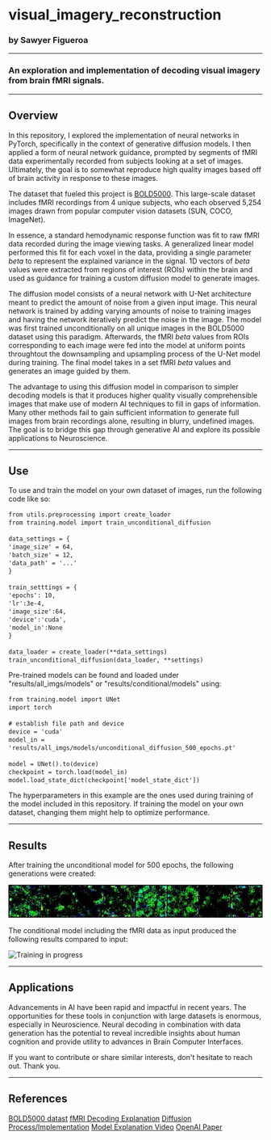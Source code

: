 # visual_imagery_reconstruction

### by Sawyer Figueroa
---

### An exploration and implementation of decoding visual imagery from brain fMRI signals.
---
## Overview

In this repository, I explored the implementation of neural networks in PyTorch, specifically in the context
of generative diffusion models. I then applied a form of neural network guidance, prompted by segments of fMRI data
experimentally recorded from subjects looking at a set of images. Ultimately, the goal is to somewhat reproduce high quality images based off of brain activity in response to these images.

The dataset that fueled this project is [BOLD5000](https://bold5000-dataset.github.io/website/). This large-scale dataset
includes fMRI recordings from 4 unique subjects, who each observed 5,254 images drawn from popular computer vision datasets (SUN, COCO, ImageNet).

In essence, a standard hemodynamic response function was fit to raw fMRI data recorded during the image viewing tasks. A generalized linear model performed this fit for each voxel in the data, providing
a single parameter *beta* to represent the explained variance in the signal. 1D vectors of *beta* values were extracted from regions of interest (ROIs) within the brain and used as guidance for training a custom diffusion model
to generate images.

The diffusion model consists of a neural network with U-Net architecture meant to predict the amount of noise from a given input image. This neural network is trained by adding varying amounts of noise to training images
and having the network iteratively predict the noise in the image. The model was first trained unconditionally on all unique images in the BOLD5000 dataset using this paradigm. Afterwards, the fMRI *beta* values from 
ROIs corresponding to each image were fed into the model at uniform points throughtout the downsampling and upsampling process of the U-Net model during training. The final model takes in a set fMRI *beta* values and generates
an image guided by them.

The advantage to using this diffusion model in comparison to simpler decoding models is that it produces higher quality visually comprehensible images that make use of modern AI techniques to fill in gaps of information. Many other methods
fail to gain sufficient information to generate full images from brain recordings alone, resulting in blurry, undefined images. The goal is to bridge this gap through generative AI and explore its possible applications to Neuroscience.

---
## Use

To use and train the model on your own dataset of images, run the following code like so:
```
from utils.preprocessing import create_loader
from training.model import train_unconditional_diffusion

data_settings = {
'image_size' = 64,
'batch_size' = 12,
'data_path' = '...'
}

train_setttings = {
'epochs': 10,
'lr':3e-4,
'image_size':64,
'device':'cuda',
'model_in':None
}

data_loader = create_loader(**data_settings)
train_unconditional_diffusion(data_loader, **settings)
```

Pre-trained models can be found and loaded under "results/all_imgs/models" or "results/conditional/models" using:
```
from training.model import UNet
import torch

# establish file path and device
device = 'cuda'
model_in = 'results/all_imgs/models/unconditional_diffusion_500_epochs.pt'

model = UNet().to(device)
checkpoint = torch.load(model_in)
model.load_state_dict(checkpoint['model_state_dict'])
```

The hyperparameters in this example are the ones used during training of the model included in this repository. If training the model on your own dataset, changing them might help to optimize performance.

---
## Results

After training the unconditional model for 500 epochs, the following generations were created:

![Training in progress](results/all_imgs/training_progression/1.jpg)

The conditional model including the fMRI data as input produced the following results compared to input:

![Training in progress](results/conditional/training_progression/1.jpg)

---
## Applications

Advancements in AI have been rapid and impactful in recent years. The opportunities for these tools in conjunction with large datasets is enormous, especially in Neuroscience. Neural decoding in combination with data generation
has the potential to reveal incredible insights about human cognition and provide utility to advances in Brain Computer Interfaces.

If you want to contribute or share similar interests, don't hesitate to reach out. Thank you.

---
## References

[BOLD5000 datast](https://www.nature.com/articles/s41597-019-0052-3)
[fMRI Decoding Explanation](https://cbmm.mit.edu/video/fmri-bootcamp-part-6-classification-3510)
[Diffusion Process/Implementation](https://arxiv.org/pdf/2006.11239.pdf)
[Model Explanation Video](https://www.youtube.com/watch?v=HoKDTa5jHvg&t=1774s)
[OpenAI Paper](https://arxiv.org/pdf/2105.05233.pdf)


